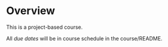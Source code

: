 # Overview
This is a project-based course. 

All *due dates* will be in course schedule in the course/README.  
